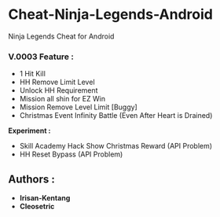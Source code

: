 # Cheat-Ninja-Legends-Android
Ninja Legends Cheat for Android

### V.0003 Feature :

- 1 Hit Kill
- HH Remove Limit Level
- Unlock HH Requirement
- Mission all shin for EZ Win
- Mission Remove Level Limit [Buggy]
- Christmas Event Infinity Battle (Even After Heart is Drained)

**Experiment :**
- Skill Academy Hack Show Christmas Reward (API Problem)
- HH Reset Bypass (API Problem)

## Authors :

- **Irisan-Kentang**
- **Cleosetric**
